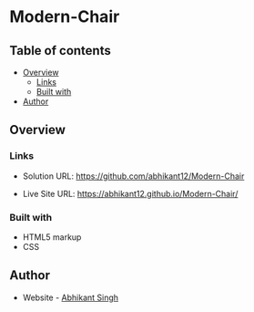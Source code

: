 # Modern-Chair

## Table of contents

- [Overview](#overview)
  - [Links](#links)
  - [Built with](#built-with)
- [Author](#author)


## Overview

### Links

- Solution URL: https://github.com/abhikant12/Modern-Chair

- Live Site URL: https://abhikant12.github.io/Modern-Chair/

### Built with

- HTML5 markup
- CSS 


## Author

- Website - [Abhikant Singh](https://abhikant12.github.io/Portfolio-Website/)
